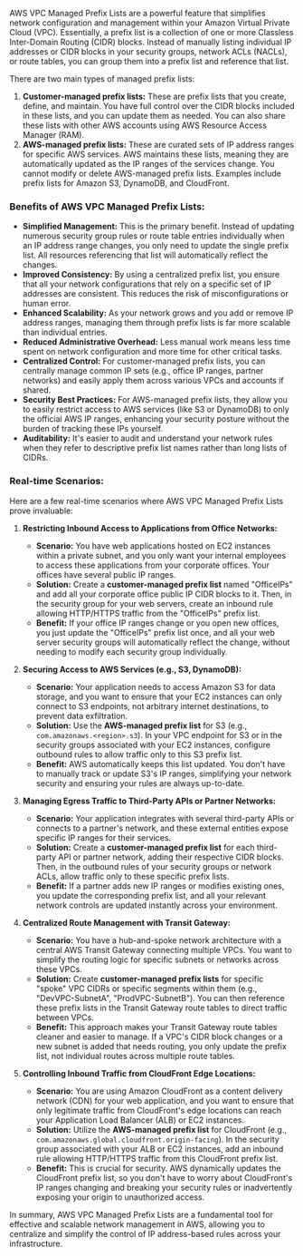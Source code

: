 AWS VPC Managed Prefix Lists are a powerful feature that simplifies network configuration and management within your Amazon Virtual Private Cloud (VPC). Essentially, a prefix list is a collection of one or more Classless Inter-Domain Routing (CIDR) blocks. Instead of manually listing individual IP addresses or CIDR blocks in your security groups, network ACLs (NACLs), or route tables, you can group them into a prefix list and reference that list.

There are two main types of managed prefix lists:

1.  **Customer-managed prefix lists:** These are prefix lists that you create, define, and maintain. You have full control over the CIDR blocks included in these lists, and you can update them as needed. You can also share these lists with other AWS accounts using AWS Resource Access Manager (RAM).
2.  **AWS-managed prefix lists:** These are curated sets of IP address ranges for specific AWS services. AWS maintains these lists, meaning they are automatically updated as the IP ranges of the services change. You cannot modify or delete AWS-managed prefix lists. Examples include prefix lists for Amazon S3, DynamoDB, and CloudFront.

### Benefits of AWS VPC Managed Prefix Lists:

* **Simplified Management:** This is the primary benefit. Instead of updating numerous security group rules or route table entries individually when an IP address range changes, you only need to update the single prefix list. All resources referencing that list will automatically reflect the changes.
* **Improved Consistency:** By using a centralized prefix list, you ensure that all your network configurations that rely on a specific set of IP addresses are consistent. This reduces the risk of misconfigurations or human error.
* **Enhanced Scalability:** As your network grows and you add or remove IP address ranges, managing them through prefix lists is far more scalable than individual entries.
* **Reduced Administrative Overhead:** Less manual work means less time spent on network configuration and more time for other critical tasks.
* **Centralized Control:** For customer-managed prefix lists, you can centrally manage common IP sets (e.g., office IP ranges, partner networks) and easily apply them across various VPCs and accounts if shared.
* **Security Best Practices:** For AWS-managed prefix lists, they allow you to easily restrict access to AWS services (like S3 or DynamoDB) to only the official AWS IP ranges, enhancing your security posture without the burden of tracking these IPs yourself.
* **Auditability:** It's easier to audit and understand your network rules when they refer to descriptive prefix list names rather than long lists of CIDRs.

### Real-time Scenarios:

Here are a few real-time scenarios where AWS VPC Managed Prefix Lists prove invaluable:

1.  **Restricting Inbound Access to Applications from Office Networks:**
    * **Scenario:** You have web applications hosted on EC2 instances within a private subnet, and you only want your internal employees to access these applications from your corporate offices. Your offices have several public IP ranges.
    * **Solution:** Create a **customer-managed prefix list** named "OfficeIPs" and add all your corporate office public IP CIDR blocks to it. Then, in the security group for your web servers, create an inbound rule allowing HTTP/HTTPS traffic from the "OfficeIPs" prefix list.
    * **Benefit:** If your office IP ranges change or you open new offices, you just update the "OfficeIPs" prefix list once, and all your web server security groups will automatically reflect the change, without needing to modify each security group individually.

2.  **Securing Access to AWS Services (e.g., S3, DynamoDB):**
    * **Scenario:** Your application needs to access Amazon S3 for data storage, and you want to ensure that your EC2 instances can only connect to S3 endpoints, not arbitrary internet destinations, to prevent data exfiltration.
    * **Solution:** Use the **AWS-managed prefix list** for S3 (e.g., `com.amazonaws.<region>.s3`). In your VPC endpoint for S3 or in the security groups associated with your EC2 instances, configure outbound rules to allow traffic only to this S3 prefix list.
    * **Benefit:** AWS automatically keeps this list updated. You don't have to manually track or update S3's IP ranges, simplifying your network security and ensuring your rules are always up-to-date.

3.  **Managing Egress Traffic to Third-Party APIs or Partner Networks:**
    * **Scenario:** Your application integrates with several third-party APIs or connects to a partner's network, and these external entities expose specific IP ranges for their services.
    * **Solution:** Create a **customer-managed prefix list** for each third-party API or partner network, adding their respective CIDR blocks. Then, in the outbound rules of your security groups or network ACLs, allow traffic only to these specific prefix lists.
    * **Benefit:** If a partner adds new IP ranges or modifies existing ones, you update the corresponding prefix list, and all your relevant network controls are updated instantly across your environment.

4.  **Centralized Route Management with Transit Gateway:**
    * **Scenario:** You have a hub-and-spoke network architecture with a central AWS Transit Gateway connecting multiple VPCs. You want to simplify the routing logic for specific subnets or networks across these VPCs.
    * **Solution:** Create **customer-managed prefix lists** for specific "spoke" VPC CIDRs or specific segments within them (e.g., "DevVPC-SubnetA", "ProdVPC-SubnetB"). You can then reference these prefix lists in the Transit Gateway route tables to direct traffic between VPCs.
    * **Benefit:** This approach makes your Transit Gateway route tables cleaner and easier to manage. If a VPC's CIDR block changes or a new subnet is added that needs routing, you only update the prefix list, not individual routes across multiple route tables.

5.  **Controlling Inbound Traffic from CloudFront Edge Locations:**
    * **Scenario:** You are using Amazon CloudFront as a content delivery network (CDN) for your web application, and you want to ensure that only legitimate traffic from CloudFront's edge locations can reach your Application Load Balancer (ALB) or EC2 instances.
    * **Solution:** Utilize the **AWS-managed prefix list** for CloudFront (e.g., `com.amazonaws.global.cloudfront.origin-facing`). In the security group associated with your ALB or EC2 instances, add an inbound rule allowing HTTP/HTTPS traffic from this CloudFront prefix list.
    * **Benefit:** This is crucial for security. AWS dynamically updates the CloudFront prefix list, so you don't have to worry about CloudFront's IP ranges changing and breaking your security rules or inadvertently exposing your origin to unauthorized access.

In summary, AWS VPC Managed Prefix Lists are a fundamental tool for effective and scalable network management in AWS, allowing you to centralize and simplify the control of IP address-based rules across your infrastructure.
